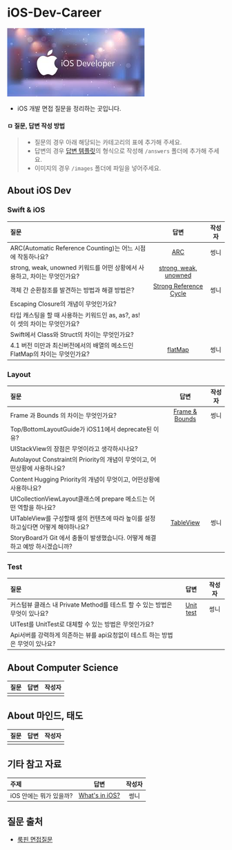 # iOS-Dev-Career

![apple_ios_developer](/images/apple_ios_developer.jpg)

- iOS 개발 면접 질문을 정리하는 곳입니다.

#### ㅁ 질문, 답변 작성 방법

> - 질문의 경우 아래 해당되는 카테고리의 표에 추가해 주세요.
> - 답변의 경우 [답변 템플릿](Answer_Template.md)의 형식으로 작성해 `/answers` 폴더에 추가해 주세요.
> - 이미지의 경우 `/images` 폴더에 파일을 넣어주세요.

## About iOS Dev

### Swift & iOS

| 질문                                                                          |                          답변                          | 작성자 |
| :---------------------------------------------------------------------------- | :----------------------------------------------------: | :----: |
| ARC(Automatic Reference Counting)는 어느 시점에 작동하나요?                   |                 [ARC](/answers/arc.md)                 |  썽니  |
| strong, weak, unowned 키워드를 어떤 상황에서 사용하고, 차이는 무엇인가요?     |     [strong, weak, unowned](/answers/reference.md)     |        |
| 객체 간 순환참조를 발견하는 방법과 해결 방법은?                               | [Strong Reference Cycle](/answers/strong_ref_cycle.md) |  썽니  |
| Escaping Closure의 개념이 무엇인가요?                                         |                                                        |        |
| 타입 캐스팅을 할 때 사용하는 키워드인 as, as?, as! 이 셋의 차이는 무엇인가요? |                                                        |        |
| Swift에서 Class와 Struct의 차이는 무엇인가요?                                 |                                                        |        |
| 4.1 버전 미만과 최신버전에서의 배열의 메소드인 FlatMap의 차이는 무엇인가요?   |             [flatMap](/answers/flatmap.md)             |  썽니  |

### Layout

| 질문                                                                               |                    답변                    | 작성자 |
| :--------------------------------------------------------------------------------- | :----------------------------------------: | :----: |
| Frame 과 Bounds 의 차이는 무엇인가요?                                              | [Frame & Bounds](/answers/frame_bounds.md) |  썽니  |
| Top/BottomLayoutGuide가 iOS11에서 deprecate된 이유?                                |                                            |        |
| UIStackView의 장점은 무엇이라고 생각하시나요?                                      |                                            |        |
| Autolayout Constraint의 Priority의 개념이 무엇이고, 어떤상황에 사용하나요?         |                                            |        |
| Content Hugging Priority의 개념이 무엇이고, 어떤상황에 사용하나요?                 |                                            |        |
| UICollectionViewLayout클래스에 prepare 메소드는 어떤 역할을 하나요?                |                                            |        |
| UITableView를 구성할때 셀의 컨텐츠에 따라 높이를 설정하고싶다면 어떻게 해야하나요? |  [TableView](answers/tableview_height.md)  |  썽니  |
| StoryBoard가 Git 에서 충돌이 발생했습니다. 어떻게 해결하고 예방 하시겠습니까?      |                                            |        |

### Test

| 질문                                                                           |                    답변                    | 작성자 |
| :----------------------------------------------------------------------------- | :----------------------------------------: | :----: |
| 커스텀뷰 클래스 내 Private Method를 테스트 할 수 있는 방법은 무엇이 있나요?    | [Unit test](answers/test_privatemethod.md) |  썽니  |
| UITest를 UnitTest로 대체할 수 있는 방법은 무엇인가요?                          |                                            |        |
| Api서버를 강력하게 의존하는 뷰를 api요청없이 테스트 하는 방법은 무엇이 있나요? |                                            |        |

## About Computer Science

| 질문 | 답변 | 작성자 |
| :--- | :--: | :----: |
|      |      |        |

## About 마인드, 태도

| 질문 | 답변 | 작성자 |
| :--- | :--: | :----: |
|      |      |        |

## 기타 참고 자료

| 주제                    |                   답변                    | 작성자 |
| :---------------------- | :---------------------------------------: | :----: |
| iOS 안에는 뭐가 있을까? | [What's in iOS?](answers/whats_in_ios.md) |  썽니  |

## 질문 출처

- [룩핀 면접질문](https://medium.com/lookpin-engineering/ios-%EA%B0%9C%EB%B0%9C%EC%9E%90-%EB%A9%B4%EC%A0%91-%EC%A7%88%EB%AC%B8%EB%A6%AC%EC%8A%A4%ED%8A%B8-b92350a91c1b)
